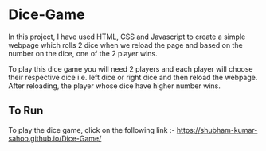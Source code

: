 # Dice-Game
In this project, I have used HTML, CSS and Javascript to create a simple webpage which rolls 2 dice when we reload the page and based on the number on the dice, one of the 2 player wins. 

To play this dice game you will need 2 players and each player will choose their respective dice i.e. left dice or right dice and then reload the webpage. After reloading, the player whose dice have higher number wins.

## To Run
To play the dice game, click on the following link :-  https://shubham-kumar-sahoo.github.io/Dice-Game/
